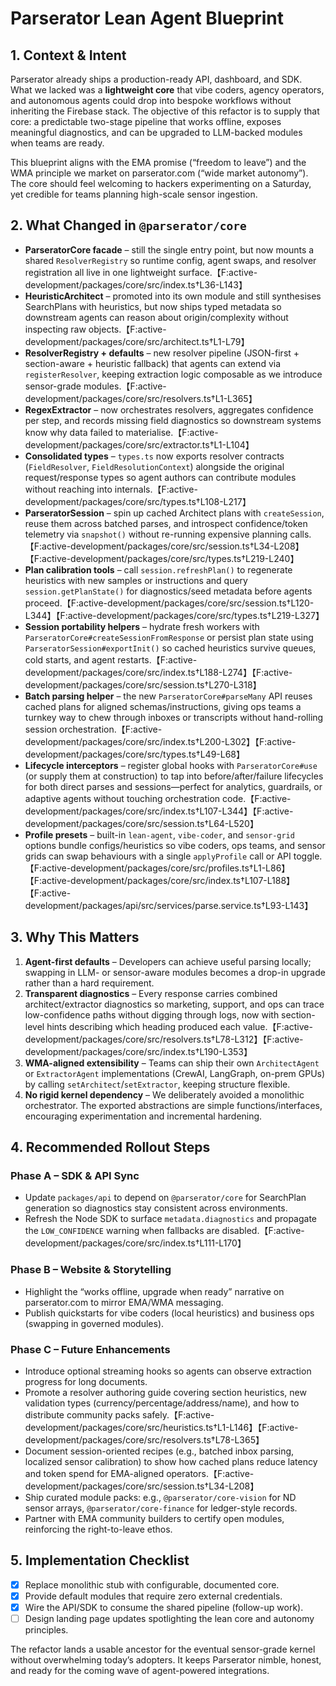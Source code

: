# Parserator Lean Agent Blueprint

## 1. Context & Intent
Parserator already ships a production-ready API, dashboard, and SDK. What we lacked was a **lightweight core** that vibe coders, agency operators, and autonomous agents could drop into bespoke workflows without inheriting the Firebase stack. The objective of this refactor is to supply that core: a predictable two-stage pipeline that works offline, exposes meaningful diagnostics, and can be upgraded to LLM-backed modules when teams are ready.

This blueprint aligns with the EMA promise (“freedom to leave”) and the WMA principle we market on parserator.com (“wide market autonomy”). The core should feel welcoming to hackers experimenting on a Saturday, yet credible for teams planning high-scale sensor ingestion.

## 2. What Changed in `@parserator/core`
- **ParseratorCore facade** – still the single entry point, but now mounts a shared `ResolverRegistry` so runtime config, agent swaps, and resolver registration all live in one lightweight surface.【F:active-development/packages/core/src/index.ts†L36-L143】
- **HeuristicArchitect** – promoted into its own module and still synthesises SearchPlans with heuristics, but now ships typed metadata so downstream agents can reason about origin/complexity without inspecting raw objects.【F:active-development/packages/core/src/architect.ts†L1-L79】
- **ResolverRegistry + defaults** – new resolver pipeline (JSON-first + section-aware + heuristic fallback) that agents can extend via `registerResolver`, keeping extraction logic composable as we introduce sensor-grade modules.【F:active-development/packages/core/src/resolvers.ts†L1-L365】
- **RegexExtractor** – now orchestrates resolvers, aggregates confidence per step, and records missing field diagnostics so downstream systems know why data failed to materialise.【F:active-development/packages/core/src/extractor.ts†L1-L104】
- **Consolidated types** – `types.ts` now exports resolver contracts (`FieldResolver`, `FieldResolutionContext`) alongside the original request/response types so agent authors can contribute modules without reaching into internals.【F:active-development/packages/core/src/types.ts†L108-L217】
- **ParseratorSession** – spin up cached Architect plans with `createSession`, reuse them across batched parses, and introspect confidence/token telemetry via `snapshot()` without re-running expensive planning calls.【F:active-development/packages/core/src/session.ts†L34-L208】【F:active-development/packages/core/src/types.ts†L219-L240】
- **Plan calibration tools** – call `session.refreshPlan()` to regenerate heuristics with new samples or instructions and query `session.getPlanState()` for diagnostics/seed metadata before agents proceed.【F:active-development/packages/core/src/session.ts†L120-L344】【F:active-development/packages/core/src/types.ts†L219-L327】
- **Session portability helpers** – hydrate fresh workers with `ParseratorCore#createSessionFromResponse` or persist plan state using `ParseratorSession#exportInit()` so cached heuristics survive queues, cold starts, and agent restarts.【F:active-development/packages/core/src/index.ts†L188-L274】【F:active-development/packages/core/src/session.ts†L270-L318】
- **Batch parsing helper** – the new `ParseratorCore#parseMany` API reuses cached plans for aligned schemas/instructions, giving ops teams a turnkey way to chew through inboxes or transcripts without hand-rolling session orchestration.【F:active-development/packages/core/src/index.ts†L200-L302】【F:active-development/packages/core/src/types.ts†L49-L68】
- **Lifecycle interceptors** – register global hooks with `ParseratorCore#use` (or supply them at construction) to tap into before/after/failure lifecycles for both direct parses and sessions—perfect for analytics, guardrails, or adaptive agents without touching orchestration code.【F:active-development/packages/core/src/index.ts†L107-L344】【F:active-development/packages/core/src/session.ts†L64-L520】
- **Profile presets** – built-in `lean-agent`, `vibe-coder`, and `sensor-grid` options bundle configs/heuristics so vibe coders, ops teams, and sensor grids can swap behaviours with a single `applyProfile` call or API toggle.【F:active-development/packages/core/src/profiles.ts†L1-L86】【F:active-development/packages/core/src/index.ts†L107-L188】【F:active-development/packages/api/src/services/parse.service.ts†L93-L143】

## 3. Why This Matters
1. **Agent-first defaults** – Developers can achieve useful parsing locally; swapping in LLM- or sensor-aware modules becomes a drop-in upgrade rather than a hard requirement.
2. **Transparent diagnostics** – Every response carries combined architect/extractor diagnostics so marketing, support, and ops can trace low-confidence paths without digging through logs, now with section-level hints describing which heading produced each value.【F:active-development/packages/core/src/resolvers.ts†L78-L312】【F:active-development/packages/core/src/index.ts†L190-L353】
3. **WMA-aligned extensibility** – Teams can ship their own `ArchitectAgent` or `ExtractorAgent` implementations (CrewAI, LangGraph, on-prem GPUs) by calling `setArchitect`/`setExtractor`, keeping structure flexible.
4. **No rigid kernel dependency** – We deliberately avoided a monolithic orchestrator. The exported abstractions are simple functions/interfaces, encouraging experimentation and incremental hardening.

## 4. Recommended Rollout Steps
### Phase A – SDK & API Sync
- Update `packages/api` to depend on `@parserator/core` for SearchPlan generation so diagnostics stay consistent across environments.
- Refresh the Node SDK to surface `metadata.diagnostics` and propagate the `LOW_CONFIDENCE` warning when fallbacks are disabled.【F:active-development/packages/core/src/index.ts†L111-L170】

### Phase B – Website & Storytelling
- Highlight the “works offline, upgrade when ready” narrative on parserator.com to mirror EMA/WMA messaging.
- Publish quickstarts for vibe coders (local heuristics) and business ops (swapping in governed modules).

### Phase C – Future Enhancements
- Introduce optional streaming hooks so agents can observe extraction progress for long documents.
- Promote a resolver authoring guide covering section heuristics, new validation types (currency/percentage/address/name), and how to distribute community packs safely.【F:active-development/packages/core/src/heuristics.ts†L1-L146】【F:active-development/packages/core/src/resolvers.ts†L78-L365】
- Document session-oriented recipes (e.g., batched inbox parsing, localized sensor calibration) to show how cached plans reduce latency and token spend for EMA-aligned operators.【F:active-development/packages/core/src/session.ts†L34-L208】
- Ship curated module packs: e.g., `@parserator/core-vision` for ND sensor arrays, `@parserator/core-finance` for ledger-style records.
- Partner with EMA community builders to certify open modules, reinforcing the right-to-leave ethos.

## 5. Implementation Checklist
- [x] Replace monolithic stub with configurable, documented core.
- [x] Provide default modules that require zero external credentials.
- [x] Wire the API/SDK to consume the shared pipeline (follow-up work).
- [ ] Design landing page updates spotlighting the lean core and autonomy principles.

The refactor lands a usable ancestor for the eventual sensor-grade kernel without overwhelming today’s adopters. It keeps Parserator nimble, honest, and ready for the coming wave of agent-powered integrations.
